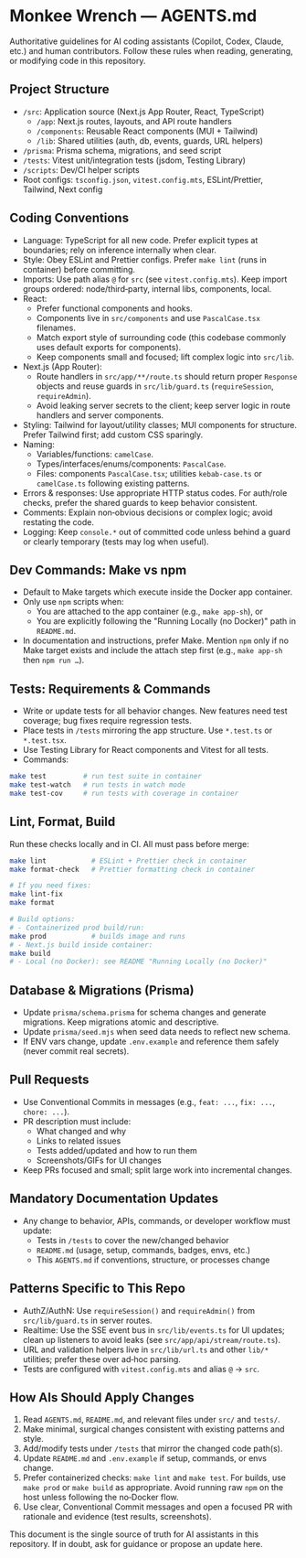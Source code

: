 # Monkee Wrench — AGENTS.md

Authoritative guidelines for AI coding assistants (Copilot, Codex, Claude, etc.) and human contributors. Follow these rules when reading, generating, or modifying code in this repository.

## Project Structure

- `/src`: Application source (Next.js App Router, React, TypeScript)
  - `/app`: Next.js routes, layouts, and API route handlers
  - `/components`: Reusable React components (MUI + Tailwind)
  - `/lib`: Shared utilities (auth, db, events, guards, URL helpers)
- `/prisma`: Prisma schema, migrations, and seed script
- `/tests`: Vitest unit/integration tests (jsdom, Testing Library)
- `/scripts`: Dev/CI helper scripts
- Root configs: `tsconfig.json`, `vitest.config.mts`, ESLint/Prettier, Tailwind, Next config

## Coding Conventions

- Language: TypeScript for all new code. Prefer explicit types at boundaries; rely on inference internally when clear.
- Style: Obey ESLint and Prettier configs. Prefer `make lint` (runs in container) before committing.
- Imports: Use path alias `@` for `src` (see `vitest.config.mts`). Keep import groups ordered: node/third‑party, internal libs, components, local.
- React:
  - Prefer functional components and hooks.
  - Components live in `src/components` and use `PascalCase.tsx` filenames.
  - Match export style of surrounding code (this codebase commonly uses default exports for components).
  - Keep components small and focused; lift complex logic into `src/lib`.
- Next.js (App Router):
  - Route handlers in `src/app/**/route.ts` should return proper `Response` objects and reuse guards in `src/lib/guard.ts` (`requireSession`, `requireAdmin`).
  - Avoid leaking server secrets to the client; keep server logic in route handlers and server components.
- Styling: Tailwind for layout/utility classes; MUI components for structure. Prefer Tailwind first; add custom CSS sparingly.
- Naming:
  - Variables/functions: `camelCase`.
  - Types/interfaces/enums/components: `PascalCase`.
  - Files: components `PascalCase.tsx`; utilities `kebab-case.ts` or `camelCase.ts` following existing patterns.
- Errors & responses: Use appropriate HTTP status codes. For auth/role checks, prefer the shared guards to keep behavior consistent.
- Comments: Explain non‑obvious decisions or complex logic; avoid restating the code.
- Logging: Keep `console.*` out of committed code unless behind a guard or clearly temporary (tests may log when useful).

## Dev Commands: Make vs npm

- Default to Make targets which execute inside the Docker app container.
- Only use `npm` scripts when:
  - You are attached to the app container (e.g., `make app-sh`), or
  - You are explicitly following the "Running Locally (no Docker)" path in `README.md`.
- In documentation and instructions, prefer Make. Mention `npm` only if no Make target exists and include the attach step first (e.g., `make app-sh` then `npm run …`).

## Tests: Requirements & Commands

- Write or update tests for all behavior changes. New features need test coverage; bug fixes require regression tests.
- Place tests in `/tests` mirroring the app structure. Use `*.test.ts` or `*.test.tsx`.
- Use Testing Library for React components and Vitest for all tests.
- Commands:

```bash
make test         # run test suite in container
make test-watch   # run tests in watch mode
make test-cov     # run tests with coverage in container
```

## Lint, Format, Build

Run these checks locally and in CI. All must pass before merge:

```bash
make lint           # ESLint + Prettier check in container
make format-check   # Prettier formatting check in container

# If you need fixes:
make lint-fix
make format

# Build options:
# - Containerized prod build/run:
make prod           # builds image and runs
# - Next.js build inside container:
make build
# - Local (no Docker): see README "Running Locally (no Docker)"
```

## Database & Migrations (Prisma)

- Update `prisma/schema.prisma` for schema changes and generate migrations. Keep migrations atomic and descriptive.
- Update `prisma/seed.mjs` when seed data needs to reflect new schema.
- If ENV vars change, update `.env.example` and reference them safely (never commit real secrets).

## Pull Requests

- Use Conventional Commits in messages (e.g., `feat: ...`, `fix: ...`, `chore: ...`).
- PR description must include:
  - What changed and why
  - Links to related issues
  - Tests added/updated and how to run them
  - Screenshots/GIFs for UI changes
- Keep PRs focused and small; split large work into incremental changes.

## Mandatory Documentation Updates

- Any change to behavior, APIs, commands, or developer workflow must update:
  - Tests in `/tests` to cover the new/changed behavior
  - `README.md` (usage, setup, commands, badges, envs, etc.)
  - This `AGENTS.md` if conventions, structure, or processes change

## Patterns Specific to This Repo

- AuthZ/AuthN: Use `requireSession()` and `requireAdmin()` from `src/lib/guard.ts` in server routes.
- Realtime: Use the SSE event bus in `src/lib/events.ts` for UI updates; clean up listeners to avoid leaks (see `src/app/api/stream/route.ts`).
- URL and validation helpers live in `src/lib/url.ts` and other `lib/*` utilities; prefer these over ad‑hoc parsing.
- Tests are configured with `vitest.config.mts` and alias `@` → `src`.

## How AIs Should Apply Changes

1. Read `AGENTS.md`, `README.md`, and relevant files under `src/` and `tests/`.
2. Make minimal, surgical changes consistent with existing patterns and style.
3. Add/modify tests under `/tests` that mirror the changed code path(s).
4. Update `README.md` and `.env.example` if setup, commands, or envs change.
5. Prefer containerized checks: `make lint` and `make test`. For builds, use `make prod` or `make build` as appropriate. Avoid running raw `npm` on the host unless following the no‑Docker flow.
6. Use clear, Conventional Commit messages and open a focused PR with rationale and evidence (test results, screenshots).

This document is the single source of truth for AI assistants in this repository. If in doubt, ask for guidance or propose an update here.
